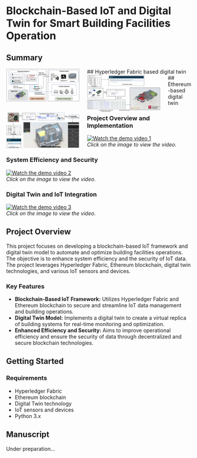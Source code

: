 # Blockchain-Based IoT and Digital Twin for Smart Building Facilities Operation

## Summary
<img src="/fig1.jpg" style="float: left; margin-right: 20px; max-width: 200px;">
## Hyperledger Fabric based digital twin
<img src="/fig2.jpg" style="float: left; margin-right: 20px; max-width: 200px;">
## Ethereum-based digital twin
<img src="/fig3.jpg" style="float: left; margin-right: 20px; max-width: 200px;">


### Project Overview and Implementation

[![Watch the demo video 1](https://img.youtube.com/vi/7IBrjgQMDcM/0.jpg)](https://www.youtube.com/watch?v=7IBrjgQMDcM)  
*Click on the image to view the video.*

### System Efficiency and Security

[![Watch the demo video 2](https://img.youtube.com/vi/G9woAFoHAsg/0.jpg)](https://www.youtube.com/watch?v=G9woAFoHAsg)  
*Click on the image to view the video.*

### Digital Twin and IoT Integration

[![Watch the demo video 3](https://img.youtube.com/vi/KcqF8dRcqzw/0.jpg)](https://www.youtube.com/watch?v=KcqF8dRcqzw)  
*Click on the image to view the video.*

## Project Overview

This project focuses on developing a blockchain-based IoT framework and digital twin model to automate and optimize building facilities operations. The objective is to enhance system efficiency and the security of IoT data. The project leverages Hyperledger Fabric, Ethereum blockchain, digital twin technologies, and various IoT sensors and devices.

### Key Features

- **Blockchain-Based IoT Framework:** Utilizes Hyperledger Fabric and Ethereum blockchain to secure and streamline IoT data management and building operations.
- **Digital Twin Model:** Implements a digital twin to create a virtual replica of building systems for real-time monitoring and optimization.
- **Enhanced Efficiency and Security:** Aims to improve operational efficiency and ensure the security of data through decentralized and secure blockchain technologies.

## Getting Started

### Requirements

- Hyperledger Fabric
- Ethereum blockchain
- Digital Twin technology
- IoT sensors and devices
- Python 3.x

## Manuscript
Under preparation...
